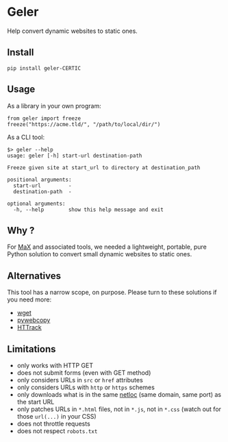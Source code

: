 # Geler

Help convert dynamic websites to static ones.

## Install

    pip install geler-CERTIC

## Usage

As a library in your own program:

    from geler import freeze
    freeze("https://acme.tld/", "/path/to/local/dir/")

As a CLI tool:
    
    $> geler --help
    usage: geler [-h] start-url destination-path
    
    Freeze given site at start_url to directory at destination_path
    
    positional arguments:
      start-url         -
      destination-path  -
    
    optional arguments:
      -h, --help        show this help message and exit


## Why ?

For [MaX](https://git.unicaen.fr/pdn-certic/MaX) and associated tools, 
we needed a lightweight, portable, pure Python solution to convert 
small dynamic websites to static ones.

## Alternatives

This tool has a narrow scope, on purpose. Please turn to these solutions if you need more:

- [wget](https://www.gnu.org/software/wget/)
- [pywebcopy](https://pypi.org/project/pywebcopy/)
- [HTTrack](https://www.httrack.com)

## Limitations

- only works with HTTP GET
- does not submit forms (even with GET method)
- only considers URLs in `src` or `href` attributes
- only considers URLs with `http` or `https` schemes
- only downloads what is in the same [netloc](https://docs.python.org/3/library/urllib.parse.html) (same domain, same port) as the start URL
- only patches URLs in `*.html` files, not in `*.js`, not in `*.css` (watch out for those `url(...)` in your CSS)
- does not throttle requests
- does not respect `robots.txt`